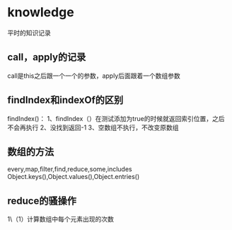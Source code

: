 # knowledge
平时的知识记录
## call，apply的记录
call是this之后跟一个一个的参数，apply后面跟着一个数组参数
## findIndex和indexOf的区别
findIndex()：
1、findIndex（）在测试添加为true的时候就返回索引位置，之后不会再执行
2、没找到返回-1
3、空数组不执行，不改变原数组
## 数组的方法
every,map,filter,find,reduce,some,includes
Object.keys(),Object.values(),Object.entries()
## reduce的骚操作
1\（1）计算数组中每个元素出现的次数

